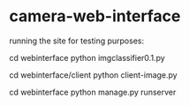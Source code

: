 # camera-web-interface

running the site for testing purposes:

cd webinterface
python imgclassifier0.1.py

cd webinterface/client
python client-image.py

cd webinterface
python manage.py runserver
